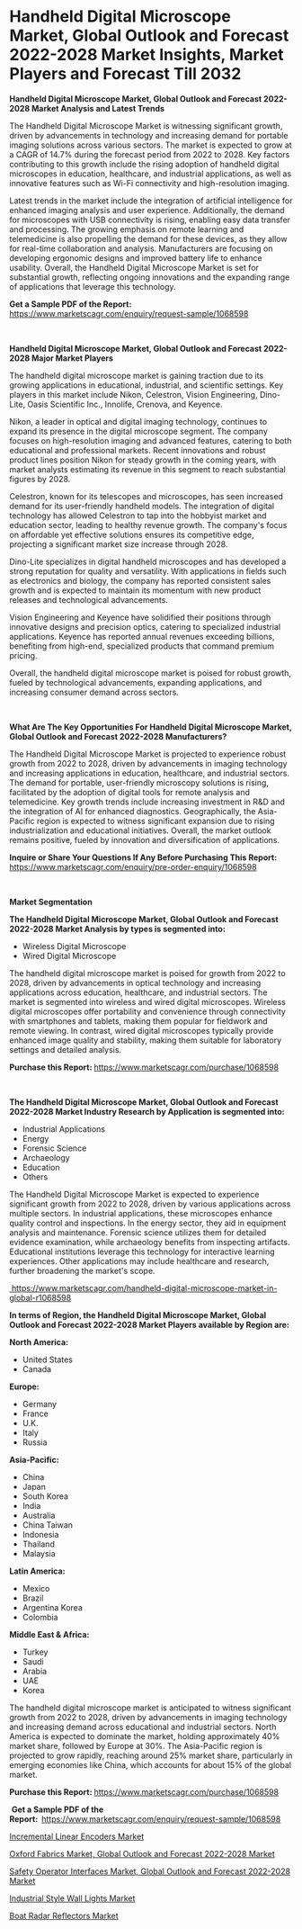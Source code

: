 <p><h1>Handheld Digital Microscope Market, Global Outlook and Forecast 2022-2028 Market Insights, Market Players and Forecast Till 2032</h1></p><p><strong>Handheld Digital Microscope Market, Global Outlook and Forecast 2022-2028 Market Analysis and Latest Trends</strong></p>
<p><p>The Handheld Digital Microscope Market is witnessing significant growth, driven by advancements in technology and increasing demand for portable imaging solutions across various sectors. The market is expected to grow at a CAGR of 14.7% during the forecast period from 2022 to 2028. Key factors contributing to this growth include the rising adoption of handheld digital microscopes in education, healthcare, and industrial applications, as well as innovative features such as Wi-Fi connectivity and high-resolution imaging.</p><p>Latest trends in the market include the integration of artificial intelligence for enhanced imaging analysis and user experience. Additionally, the demand for microscopes with USB connectivity is rising, enabling easy data transfer and processing. The growing emphasis on remote learning and telemedicine is also propelling the demand for these devices, as they allow for real-time collaboration and analysis. Manufacturers are focusing on developing ergonomic designs and improved battery life to enhance usability. Overall, the Handheld Digital Microscope Market is set for substantial growth, reflecting ongoing innovations and the expanding range of applications that leverage this technology.</p></p>
<p><strong>Get a Sample PDF of the Report:&nbsp;</strong> <a href="https://www.marketscagr.com/enquiry/request-sample/1068598?utm_campaign=2194&utm_medium=2&utm_source=Github&utm_content=ia&utm_term=21032025&utm_id=handheld-digital-microscope-market-global-outlook-and-forecast-2022-2028">https://www.marketscagr.com/enquiry/request-sample/1068598</a></p>
<p>&nbsp;</p>
<p><strong>Handheld Digital Microscope Market, Global Outlook and Forecast 2022-2028 Major Market Players</strong></p>
<p><p>The handheld digital microscope market is gaining traction due to its growing applications in educational, industrial, and scientific settings. Key players in this market include Nikon, Celestron, Vision Engineering, Dino-Lite, Oasis Scientific Inc., Innolife, Crenova, and Keyence.</p><p>Nikon, a leader in optical and digital imaging technology, continues to expand its presence in the digital microscope segment. The company focuses on high-resolution imaging and advanced features, catering to both educational and professional markets. Recent innovations and robust product lines position Nikon for steady growth in the coming years, with market analysts estimating its revenue in this segment to reach substantial figures by 2028.</p><p>Celestron, known for its telescopes and microscopes, has seen increased demand for its user-friendly handheld models. The integration of digital technology has allowed Celestron to tap into the hobbyist market and education sector, leading to healthy revenue growth. The company's focus on affordable yet effective solutions ensures its competitive edge, projecting a significant market size increase through 2028.</p><p>Dino-Lite specializes in digital handheld microscopes and has developed a strong reputation for quality and versatility. With applications in fields such as electronics and biology, the company has reported consistent sales growth and is expected to maintain its momentum with new product releases and technological advancements.</p><p>Vision Engineering and Keyence have solidified their positions through innovative designs and precision optics, catering to specialized industrial applications. Keyence has reported annual revenues exceeding billions, benefiting from high-end, specialized products that command premium pricing.</p><p>Overall, the handheld digital microscope market is poised for robust growth, fueled by technological advancements, expanding applications, and increasing consumer demand across sectors.</p></p>
<p>&nbsp;</p>
<p><strong>What Are The Key Opportunities For Handheld Digital Microscope Market, Global Outlook and Forecast 2022-2028 Manufacturers?</strong></p>
<p><p>The Handheld Digital Microscope Market is projected to experience robust growth from 2022 to 2028, driven by advancements in imaging technology and increasing applications in education, healthcare, and industrial sectors. The demand for portable, user-friendly microscopy solutions is rising, facilitated by the adoption of digital tools for remote analysis and telemedicine. Key growth trends include increasing investment in R&D and the integration of AI for enhanced diagnostics. Geographically, the Asia-Pacific region is expected to witness significant expansion due to rising industrialization and educational initiatives. Overall, the market outlook remains positive, fueled by innovation and diversification of applications.</p></p>
<p><strong>Inquire or Share Your Questions If Any Before Purchasing This Report:</strong> <a href="https://www.marketscagr.com/enquiry/pre-order-enquiry/1068598?utm_campaign=2194&utm_medium=2&utm_source=Github&utm_content=ia&utm_term=21032025&utm_id=handheld-digital-microscope-market-global-outlook-and-forecast-2022-2028">https://www.marketscagr.com/enquiry/pre-order-enquiry/1068598</a></p>
<p>&nbsp;</p>
<p><strong>Market Segmentation</strong></p>
<p><strong>The Handheld Digital Microscope Market, Global Outlook and Forecast 2022-2028 Market Analysis by types is segmented into:</strong></p>
<p><ul><li>Wireless Digital Microscope</li><li>Wired Digital Microscope</li></ul></p>
<p><p>The handheld digital microscope market is poised for growth from 2022 to 2028, driven by advancements in optical technology and increasing applications across education, healthcare, and industrial sectors. The market is segmented into wireless and wired digital microscopes. Wireless digital microscopes offer portability and convenience through connectivity with smartphones and tablets, making them popular for fieldwork and remote viewing. In contrast, wired digital microscopes typically provide enhanced image quality and stability, making them suitable for laboratory settings and detailed analysis.</p></p>
<p><strong>Purchase this Report:&nbsp;</strong><a href="https://www.marketscagr.com/purchase/1068598?utm_campaign=2194&utm_medium=2&utm_source=Github&utm_content=ia&utm_term=21032025&utm_id=handheld-digital-microscope-market-global-outlook-and-forecast-2022-2028">https://www.marketscagr.com/purchase/1068598</a></p>
<p>&nbsp;</p>
<p><strong>The Handheld Digital Microscope Market, Global Outlook and Forecast 2022-2028 Market Industry Research by Application is segmented into:</strong></p>
<p><ul><li>Industrial Applications</li><li>Energy</li><li>Forensic Science</li><li>Archaeology</li><li>Education</li><li>Others</li></ul></p>
<p><p>The Handheld Digital Microscope Market is expected to experience significant growth from 2022 to 2028, driven by various applications across multiple sectors. In industrial applications, these microscopes enhance quality control and inspections. In the energy sector, they aid in equipment analysis and maintenance. Forensic science utilizes them for detailed evidence examination, while archaeology benefits from inspecting artifacts. Educational institutions leverage this technology for interactive learning experiences. Other applications may include healthcare and research, further broadening the market's scope.</p></p>
<p><a href="https://www.marketscagr.com/handheld-digital-microscope-market-in-global-r1068598?utm_campaign=2194&utm_medium=2&utm_source=Github&utm_content=ia&utm_term=21032025&utm_id=handheld-digital-microscope-market-global-outlook-and-forecast-2022-2028">&nbsp;https://www.marketscagr.com/handheld-digital-microscope-market-in-global-r1068598</a></p>
<p><strong>In terms of Region, the Handheld Digital Microscope Market, Global Outlook and Forecast 2022-2028 Market Players available by Region are:</strong></p>
<p>
    <p> <strong> North America: </strong>
        <ul>
            <li>United States</li>
            <li>Canada</li>
        </ul>
        </p> 
    <p> <strong> Europe: </strong>
        <ul>
            <li>Germany</li>
            <li>France</li>
            <li>U.K.</li>
            <li>Italy</li>
            <li>Russia</li>
        </ul>
        </p> 
    <p> <strong> Asia-Pacific: </strong>
        <ul>
            <li>China</li>
            <li>Japan</li>
            <li>South Korea</li>
            <li>India</li>
            <li>Australia</li>
            <li>China Taiwan</li>
            <li>Indonesia</li>
            <li>Thailand</li>
            <li>Malaysia</li>
        </ul>
        </p> 
    <p> <strong> Latin America: </strong>
        <ul>
            <li>Mexico</li>
            <li>Brazil</li>
            <li>Argentina Korea</li>
            <li>Colombia</li>
        </ul>
        </p> 
    <p> <strong> Middle East & Africa: </strong>
        <ul>
            <li>Turkey</li>
            <li>Saudi</li>
            <li>Arabia</li>
            <li>UAE</li>
            <li>Korea</li>
        </ul>
    </p>
    </p>
<p><p>The handheld digital microscope market is anticipated to witness significant growth from 2022 to 2028, driven by advancements in imaging technology and increasing demand across educational and industrial sectors. North America is expected to dominate the market, holding approximately 40% market share, followed by Europe at 30%. The Asia-Pacific region is projected to grow rapidly, reaching around 25% market share, particularly in emerging economies like China, which accounts for about 15% of the global market.</p></p>
<p><strong>Purchase this Report: </strong><a href="https://www.marketscagr.com/purchase/1068598?utm_campaign=2194&utm_medium=2&utm_source=Github&utm_content=ia&utm_term=21032025&utm_id=handheld-digital-microscope-market-global-outlook-and-forecast-2022-2028">https://www.marketscagr.com/purchase/1068598</a></p>
<p>&nbsp;<strong>Get a Sample PDF of the Report:&nbsp;&nbsp;</strong><a href="https://www.marketscagr.com/enquiry/request-sample/1068598?utm_campaign=2194&utm_medium=2&utm_source=Github&utm_content=ia&utm_term=21032025&utm_id=handheld-digital-microscope-market-global-outlook-and-forecast-2022-2028">https://www.marketscagr.com/enquiry/request-sample/1068598</a></p>
<p><strong></strong></p>
<p><p><a href="https://www.linkedin.com/pulse/projected-cagr-133-incremental-linear-encoders-market-analysis-015ye?utm_campaign=2194&utm_medium=2&utm_source=Github&utm_content=ia&utm_term=21032025&utm_id=handheld-digital-microscope-market-global-outlook-and-forecast-2022-2028">Incremental Linear Encoders Market</a></p><p><a href="https://github.com/miehldobin1w/Market-Research-Report-List-1/blob/main/oxford-fabrics-market-global-outlook-and-forecast-2022-2028-market.md?utm_campaign=2194&utm_medium=2&utm_source=Github&utm_content=ia&utm_term=21032025&utm_id=handheld-digital-microscope-market-global-outlook-and-forecast-2022-2028">Oxford Fabrics Market, Global Outlook and Forecast 2022-2028 Market</a></p><p><a href="https://github.com/seherlouize/Market-Research-Report-List-1/blob/main/safety-operator-interfaces-market-global-outlook-and-forecast-2022-2028-market.md?utm_campaign=2194&utm_medium=2&utm_source=Github&utm_content=ia&utm_term=21032025&utm_id=handheld-digital-microscope-market-global-outlook-and-forecast-2022-2028">Safety Operator Interfaces Market, Global Outlook and Forecast 2022-2028 Market</a></p><p><a href="https://www.linkedin.com/pulse/comprehensive-industrial-style-wall-lights-market-outlook-r0rme?utm_campaign=2194&utm_medium=2&utm_source=Github&utm_content=ia&utm_term=21032025&utm_id=handheld-digital-microscope-market-global-outlook-and-forecast-2022-2028">Industrial Style Wall Lights Market</a></p><p><a href="https://www.linkedin.com/pulse/insight-boat-radar-reflectors-market-size-expected-cagr-fpupe?utm_campaign=2194&utm_medium=2&utm_source=Github&utm_content=ia&utm_term=21032025&utm_id=handheld-digital-microscope-market-global-outlook-and-forecast-2022-2028">Boat Radar Reflectors Market</a></p></p>